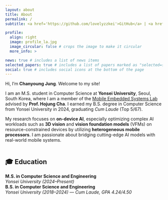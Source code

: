```yaml
---
layout: about
title: About
permalink: /
subtitle: <a href='https://github.com/lovelyzzkei'>GitHub</a> | <a href='https://www.linkedin.com/in/chanyoung-jung-11b745283/'>LinkedIn</a> | <a href='/assets/pdf/Resume_250430.pdf'>CV</a>

profile:
  align: right
  image: profile_la.jpg
  image_circular: false # crops the image to make it circular
  more_info: >

news: true # includes a list of news items
selected_papers: true # includes a list of papers marked as "selected={true}"
social: true # includes social icons at the bottom of the page
---
```



Hi, I’m **Chanyoung Jung**. Welcome to my site!

I am an M.S. student in Computer Science at **Yonsei University**, Seoul, South Korea, where I am a member of the [Mobile Embedded Systems Lab](https://mobed.yonsei.ac.kr/) advised by **Prof. Hojung Cha**. I earned my B.S. degree in Computer Science from Yonsei University in 2024, graduating *Cum Laude* (Top 5/67).

My research focuses on **on-device AI**, especially optimizing complex AI workloads such as **3D vision** and **vision foundation models** (VFMs) on resource-constrained devices by utilizing **heterogeneous mobile processors**. I am passionate about bridging cutting-edge AI models with real-world mobile systems.  
<br/>

## 🎓 Education
**M.S. in Computer Science and Engineering**  
*Yonsei University (2024–Present)*  
**B.S. in Computer Science and Engineering**  
*Yonsei University (2018–2024) — Cum Laude, GPA 4.24/4.50*


<!-- Hi. This is **Chanyoung** Jung. Welcome to my site!

I'm currently a M.S. candidate in Computer Science at Yonsei University in Seoul, South Korea. I am a member of the <a ref='https://mobed.yonsei.ac.kr/'>Mobile Embedded Systems Lab</a> under the supervision of Prof. Hojung Cha. I received the B.S degree in Computer Science at Yonsei University in 2024. I graduated Cum Laude from Yonsei University.

My research interests include on-device AI, especially on the heterogeneous mobile processor computing and 3D vision with mobile systems. If you want more information about me, please explore my online CV or email me at <a href='mailto:cy.jung@yonsei.ac.kr'>cy.jung@yonsei.ac.kr</a>. Thanks! -->
